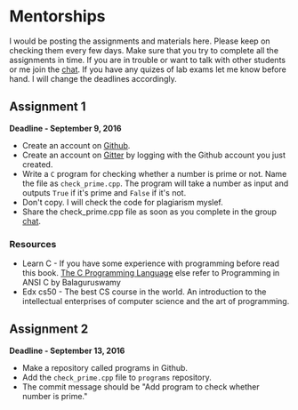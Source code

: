 # Mentorships

I would be posting the assignments and materials here. Please keep on checking them every few days. Make sure that you try to complete all the assignments in time. If you are in trouble or want to talk with other students or me join the [chat](https://gitter.im/hackerkid/mentorships). If you have any quizes of lab exams let me know before hand. I will change the deadlines accordingly. 

## Assignment 1
**Deadline - September 9, 2016**

* Create an account on [Github](https://github.com). 
* Create an account on [Gitter](https://gitter.im) by logging with the Github account you just created. 
* Write a `C` program for checking whether a number is prime or not. Name the file as `check_prime.cpp`. The program will take a number  as input and outputs `True` if it's prime and `False` if it's not.
* Don't copy. I will check the code for plagiarism myslef. 
* Share the check_prime.cpp file as soon as you complete in the group [chat](https://gitter.im/hackerkid/mentorships).

### Resources

* Learn C -  If you have some experience with programming before read this book. [The C Programming Language](http://www.ime.usp.br/~pf/Kernighan-Ritchie/C-Programming-Ebook.pdf) else refer to Programming in ANSI C by Balaguruswamy
* Edx cs50 - The best CS course in the world. An introduction to the intellectual enterprises of computer science and the art of programming.

## Assignment 2
**Deadline - September 13, 2016**

* Make a repository called programs in Github.
* Add the `check_prime.cpp` file to `programs` repository.
* The commit message should be "Add program to check whether number is prime."
